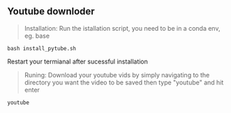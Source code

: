 ## Youtube downloder

> Installation: Run the istallation script, you need to be in a conda env, eg. base

`bash install_pytube.sh`

Restart your termianal after sucessful installation

> Runing: Download your youtube vids by simply navigating to the directory you want the video to be saved then type "youtube" and hit enter 

`youtube`
